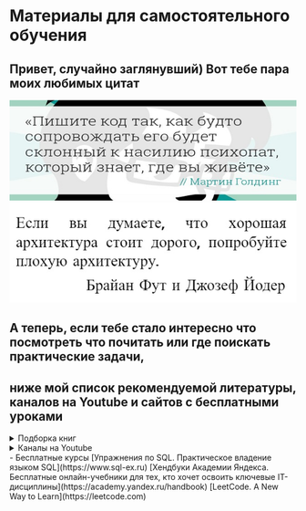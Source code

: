 # Материалы для самостоятельного обучения

## Привет, случайно заглянувший) Вот тебе пара моих любимых цитат
![](quote1.jpg)
![](quote2.jpg)
## А теперь, если тебе стало интересно что посмотреть что почитать или где поискать практические задачи,
## ниже мой список рекомендуемой литературы, каналов на Youtube и сайтов с бесплатными уроками
<details><summary>Подборка книг</summary>
    SQL Основы
        Шилдс У.
		    SQL. Быстрое погружение [2022]
        Хохлов И.Л.
		    Самоучитель. Курс SQL. Базы данных. ORACLE [2023]
        Лузанов П.В., Рогов Е.В., Лёвшин П.В.
		    Postgres. первое знакомство [2023]
        Моргунов Е.П.
		    PostgreSQL. Основы языка SQL [2018]
        Новиков Б.А., Горшкова Е.А., Графеева Н.Г.
		    Основы технологий баз данных [2020]
        Рогов Е.В.
		    PostgreSQL 15 изнутри [2023]
    SQL Оптимизация
        Дейт К.
		    SQL и реляционная теория. Как грамотно писать код на SQL [2010]
        Домбровская Г., Новиков Б., Бейликова А.
		    Оптимизация запросов в PostgreSQL [2022]
        Миллсап К., Хольт Д.
		    Oracle. Оптимизация производительности [2006]
        Шварц Б., Зайцев П., Ткаченко В., Заводны Дж., Ленц А., Бэллинг Д.
		    MySQL. Оптимизация производительности [2010]
    Pandas
        Хейдт М.
		    Изучаем Pandas [2018]
    Airflow
        Харенслак Б., де Руйтер Дж.
		    Apache Airflow и конвейеры обработки данных [2022]
    Правильный кодинг
        Мартин Р.
		    Идеальный программист. Как стать профессионалом разработки ПО [2012]
            Чистый код. Cоздание, анализ и рефакторинг [2019]
            Чистая архитектура. Искусство разработки программного обеспечения [2018]
            Чистый Agile. Основы гибкости [2020]
</details>
<details><summary>Каналы на Youtube</summary>
    Prime Soft
	    Уроки SQL с новичка до профессионала. Базы данных, ORACLE, MySQL, MS SQL Server. Уроки программирования. Microsoft Excel, уроки Эксель. Delphi.
	        https://www.youtube.com/@PrimeSoft
    Ulbi TV
	    Канал Fullstack разработчика Ульби Тимура. Видео уроки по программированию, много полезного по разным темам, javascript, backend, frontend, базы данных, алгоритмы и многое другое!
	        https://www.youtube.com/@UlbiTV
    Диджитализируй!
	    Канал Алексея Голобурдина, основателя digitalize.team и Salesbeat, много полезного, интересная подача материала.
	        https://www.youtube.com/@t0digital
    Школа Больших Данных
	    Видео канал учебного центра «Школа Больших Данных»  (ООО "Учебный центр "Коммерсант")
	        https://www.youtube.com/@BigDataSchool
</details>
- Бесплатные курсы
  [Упражнения по SQL. Практическое владение языком SQL](https://www.sql-ex.ru)
  [Хендбуки Академии Яндекса. Бесплатные онлайн-учебники для тех, кто хочет освоить ключевые IT-дисциплины](https://academy.yandex.ru/handbook)
  [LeetCode. A New Way to Learn](https://leetcode.com)
